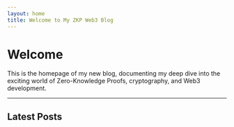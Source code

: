 ```yaml
---
layout: home
title: Welcome to My ZKP Web3 Blog
---
```


# Welcome

This is the homepage of my new blog, documenting my deep dive into the exciting world of Zero-Knowledge Proofs, cryptography, and Web3 development.

---

## Latest Posts


